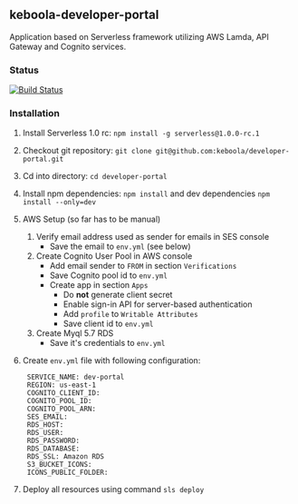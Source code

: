 ## keboola-developer-portal

Application based on Serverless framework utilizing AWS Lamda, API Gateway and Cognito services.


### Status

[![Build Status](https://travis-ci.org/keboola/developer-portal.svg?branch=master)](https://travis-ci.org/keboola/developer-portal)


### Installation

1. Install Serverless 1.0 rc: `npm install -g serverless@1.0.0-rc.1`
2. Checkout git repository: `git clone git@github.com:keboola/developer-portal.git`
3. Cd into directory: `cd developer-portal`
4. Install npm dependencies: `npm install` and dev dependencies `npm install --only=dev`
5. AWS Setup (so far has to be manual)
    1. Verify email address used as sender for emails in SES console
        - Save the email to `env.yml` (see below)
    2. Create Cognito User Pool in AWS console
        - Add email sender to `FROM` in section `Verifications`
        - Save Cognito pool id to `env.yml`
        - Create app in section `Apps`
            - Do **not** generate client secret
            - Enable sign-in API for server-based authentication
            - Add `profile` to `Writable Attributes`
            - Save client id to `env.yml`
    3. Create Myql 5.7 RDS
        - Save it's credentials to `env.yml`
6. Create `env.yml` file with following configuration:

        SERVICE_NAME: dev-portal
        REGION: us-east-1
        COGNITO_CLIENT_ID: 
        COGNITO_POOL_ID: 
        COGNITO_POOL_ARN: 
        SES_EMAIL: 
        RDS_HOST: 
        RDS_USER: 
        RDS_PASSWORD: 
        RDS_DATABASE: 
        RDS_SSL: Amazon RDS
        S3_BUCKET_ICONS: 
        ICONS_PUBLIC_FOLDER: 

7. Deploy all resources using command `sls deploy`